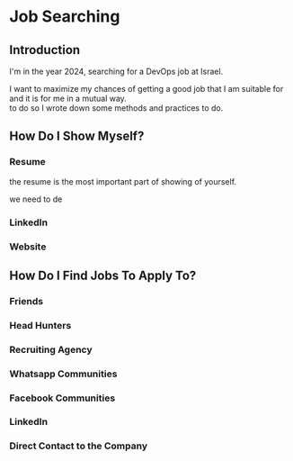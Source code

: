 # Job Searching

## Introduction

I'm in the year 2024, searching for a DevOps job at Israel.

I want to maximize my chances of getting a good job that I am suitable for and it is for me in a mutual way.  
to do so I wrote down some methods and practices to do.

## How Do I Show Myself?

### Resume

the resume is the most important part of showing of yourself.

we need to de

### LinkedIn

### Website

## How Do I Find Jobs To Apply To?

### Friends

### Head Hunters

### Recruiting Agency

### Whatsapp Communities

### Facebook Communities

### LinkedIn

### Direct Contact to the Company



## 